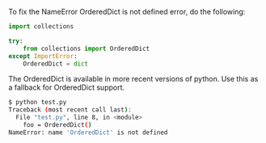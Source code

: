 To fix the NameError OrderedDict is not defined error, do the following:

```python
import collections

try:
    from collections import OrderedDict
except ImportError:
    OrderedDict = dict
```

The OrderedDict is available in more recent versions of python. Use this as a fallback for OrderedDict support.

```bash
$ python test.py
Traceback (most recent call last):
  File "test.py", line 8, in <module>
    foo = OrderedDict()
NameError: name 'OrderedDict' is not defined
```